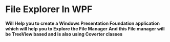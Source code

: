 # File Explorer In WPF

**Will Help you to create a Windows Presentation Foundation application which will help you to Explore the File Manager**
**And this File manager will be TreeView based and is also using Coverter classes**
